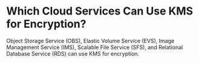 # Which Cloud Services Can Use KMS for Encryption?<a name="kms_01_0040"></a>

Object Storage Service \(OBS\), Elastic Volume Service \(EVS\), Image Management Service \(IMS\), Scalable File Service \(SFS\), and Relational Database Service \(RDS\) can use KMS for encryption.


